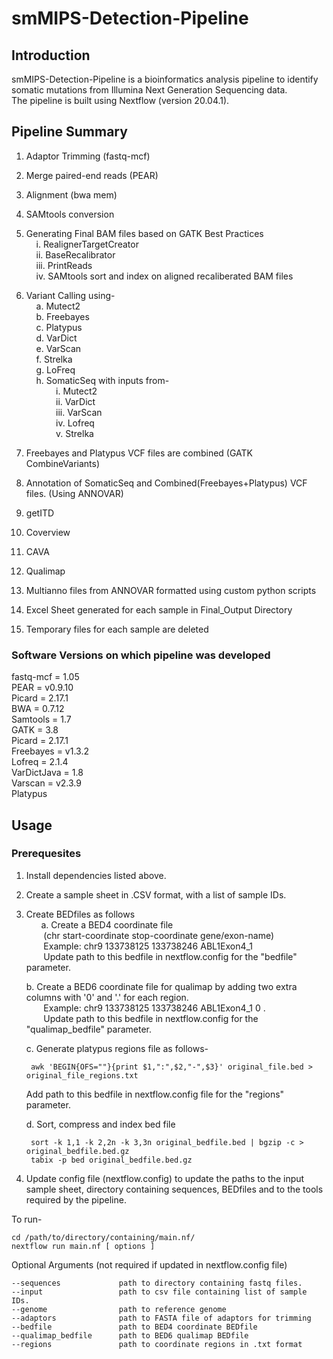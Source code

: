 # smMIPS-Detection-Pipeline

## Introduction
smMIPS-Detection-Pipeline is a bioinformatics analysis pipeline to identify somatic mutations from Illumina Next Generation Sequencing data.  
The pipeline is built using Nextflow (version 20.04.1).  

## Pipeline Summary

1. Adaptor Trimming (fastq-mcf)
2. Merge paired-end reads (PEAR)
3. Alignment (bwa mem)
4. SAMtools conversion
5. Generating Final BAM files based on GATK Best Practices  
&nbsp;&nbsp;&nbsp;&nbsp;i. RealignerTargetCreator  
&nbsp;&nbsp;&nbsp;&nbsp;ii. BaseRecalibrator  
&nbsp;&nbsp;&nbsp;&nbsp;iii. PrintReads  
&nbsp;&nbsp;&nbsp;&nbsp;iv. SAMtools sort and index on aligned recaliberated BAM files   
6. Variant Calling using-  
&nbsp;&nbsp;&nbsp;&nbsp;a. Mutect2  
&nbsp;&nbsp;&nbsp;&nbsp;b. Freebayes  
&nbsp;&nbsp;&nbsp;&nbsp;c. Platypus  
&nbsp;&nbsp;&nbsp;&nbsp;d. VarDict  
&nbsp;&nbsp;&nbsp;&nbsp;e. VarScan  
&nbsp;&nbsp;&nbsp;&nbsp;f. Strelka  
&nbsp;&nbsp;&nbsp;&nbsp;g. LoFreq  
&nbsp;&nbsp;&nbsp;&nbsp;h. SomaticSeq with inputs from-  
&nbsp;&nbsp;&nbsp;&nbsp;&nbsp;&nbsp;&nbsp;&nbsp;&nbsp;&nbsp;&nbsp;&nbsp;i. Mutect2  
&nbsp;&nbsp;&nbsp;&nbsp;&nbsp;&nbsp;&nbsp;&nbsp;&nbsp;&nbsp;&nbsp;&nbsp;ii. VarDict  
&nbsp;&nbsp;&nbsp;&nbsp;&nbsp;&nbsp;&nbsp;&nbsp;&nbsp;&nbsp;&nbsp;&nbsp;iii. VarScan  
&nbsp;&nbsp;&nbsp;&nbsp;&nbsp;&nbsp;&nbsp;&nbsp;&nbsp;&nbsp;&nbsp;&nbsp;iv. Lofreq  
&nbsp;&nbsp;&nbsp;&nbsp;&nbsp;&nbsp;&nbsp;&nbsp;&nbsp;&nbsp;&nbsp;&nbsp;v. Strelka  

7. Freebayes and Platypus VCF files are combined (GATK CombineVariants)
8. Annotation of SomaticSeq and Combined(Freebayes+Platypus) VCF files. (Using ANNOVAR)
9. getITD
10. Coverview
11. CAVA
12. Qualimap
13. Multianno files from ANNOVAR formatted using custom python scripts
14. Excel Sheet generated for each sample in Final_Output Directory 
15. Temporary files for each sample are deleted

### Software Versions on which pipeline was developed
fastq-mcf = 1.05  
PEAR = v0.9.10  
Picard = 2.17.1  
BWA = 0.7.12  
Samtools = 1.7  
GATK = 3.8  
Picard = 2.17.1  
Freebayes = v1.3.2  
Lofreq =  2.1.4  
VarDictJava = 1.8  
Varscan = v2.3.9  
Platypus  
  
## Usage
### Prerequesites
1. Install dependencies listed above.
2. Create a sample sheet in .CSV format, with a list of sample IDs.
3. Create BEDfiles as follows  
    &nbsp;&nbsp;&nbsp;&nbsp;&nbsp;&nbsp;a. Create a BED4 coordinate file  
    &nbsp;&nbsp;&nbsp;&nbsp;&nbsp;&nbsp;    (chr    start-coordinate    stop-coordinate    gene/exon-name)  
    &nbsp;&nbsp;&nbsp;&nbsp;&nbsp;&nbsp;    Example: chr9	133738125	133738246	ABL1Exon4_1  
    &nbsp;&nbsp;&nbsp;&nbsp;&nbsp;&nbsp;    Update path to this bedfile in nextflow.config for the "bedfile" parameter.  
        
    b. Create a BED6 coordinate file for qualimap by adding two extra columns with '0' and '.' for each region.  
    &nbsp;&nbsp;&nbsp;&nbsp;&nbsp;&nbsp;    Example: chr9	133738125	133738246	ABL1Exon4_1   0   .  
    &nbsp;&nbsp;&nbsp;&nbsp;&nbsp;&nbsp;    Update path to this bedfile in nextflow.config for the "qualimap_bedfile" parameter.  
        
    c. Generate platypus regions file as follows-  
        
        awk 'BEGIN{OFS=""}{print $1,":",$2,"-",$3}' original_file.bed > original_file_regions.txt  
      Add path to this bedfile in nextflow.config file for the "regions" parameter.  
      
    d. Sort, compress and index bed file  
        
        sort -k 1,1 -k 2,2n -k 3,3n original_bedfile.bed | bgzip -c > original_bedfile.bed.gz  
        tabix -p bed original_bedfile.bed.gz

4. Update config file (nextflow.config) to update the paths to the input sample sheet, directory containing sequences, BEDfiles and to the tools required by the pipeline.  

To run-  
    
    cd /path/to/directory/containing/main.nf/
    nextflow run main.nf [ options ]

Optional Arguments (not required if updated in nextflow.config file)  

    --sequences             path to directory containing fastq files.
    --input                 path to csv file containing list of sample IDs.
    --genome                path to reference genome
    --adaptors              path to FASTA file of adaptors for trimming
    --bedfile               path to BED4 coordinate BEDfile
    --qualimap_bedfile      path to BED6 qualimap BEDfile
    --regions               path to coordinate regions in .txt format
    
    


